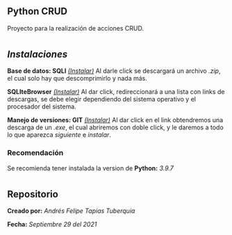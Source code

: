 ## **Python CRUD**

Proyecto para la realización de acciones CRUD.

#

## *Instalaciones*

**Base de datos: SQLI**
[*(Instalar)*](https://www.sqlite.org/snapshot/sqlite-snapshot-202109241957.tar.gz)
Al darle click se descargará un archivo *.zip*, el cual solo hay que descomprimirlo y nada más.

**SQLIteBrowser**
[*(Instalar)*](https://sqlitebrowser.org/dl/)
Al dar click, redireccionará a una lista con links de descargas, se debe elegir dependiendo del sistema operativo y el procesador del sistema.

**Manejo de versiones: GIT**
[*(Instalar)*](https://git-scm.com/download/win)
Al dar click en el link obtendremos una descarga de un *.exe*, el cual abriremos con doble click, y le daremos a todo lo que aparezca *siguiente* e *instalar*.

### **Recomendación**
Se recomienda tener instalada la version de **Python:** *3.9.7*

#

## **Repositorio**
**Creado por:** *Andrés Felipe Tapias Tuberquia*

**Fecha:** *Septiembre 29 del 2021*


